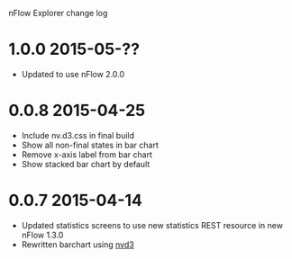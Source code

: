 nFlow Explorer change log

1.0.0 2015-05-??
================

* Updated to use nFlow 2.0.0

0.0.8 2015-04-25
================

* Include nv.d3.css in final build
* Show all non-final states in bar chart
* Remove x-axis label from bar chart
* Show stacked bar chart by default

0.0.7 2015-04-14
================

* Updated statistics screens to use new statistics REST resource in new nFlow 1.3.0
* Rewritten barchart using [nvd3](http://nvd3.org/)
